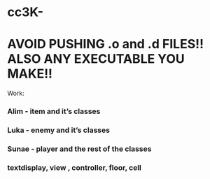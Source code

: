 # cc3K-

# AVOID PUSHING .o and .d FILES!! ALSO ANY EXECUTABLE YOU MAKE!!


Work:
### Alim - item and it’s classes
### Luka - enemy and it’s classes
### Sunae - player and the rest of the classes

### textdisplay, view , controller, floor, cell

